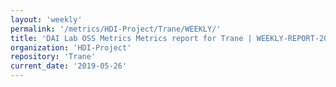 ```yaml
---
layout: 'weekly'
permalink: '/metrics/HDI-Project/Trane/WEEKLY/'
title: 'DAI Lab OSS Metrics Metrics report for Trane | WEEKLY-REPORT-2019-05-26'
organization: 'HDI-Project'
repository: 'Trane'
current_date: '2019-05-26'
---
```

